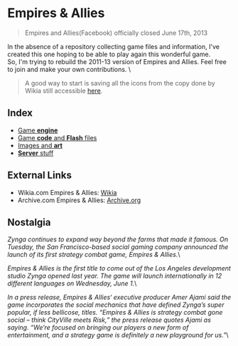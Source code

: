 # Empires & Allies
> Empires and Allies(Facebook) officially closed June 17th, 2013

In the absence of a repository collecting game files and information, I've created this one hoping to be able to play again this wonderful game.\
So, I'm trying to rebuild the 2011-13 version of Empires and Allies.
Feel free to join and make your own contributions.
\
> A good way to start is saving all the icons from the copy done by Wikia still accessible [here](http://empiresandallies.wikia.com/wiki/Empires_%26_Allies_Wiki/Main_2).

## Index
-  [Game **engine**](engine.md)
-  [Game **code** and **Flash** files](code.md)
-  [Images and **art**](art.md)
-  [**Server** stuff](server.md)

## External Links
- Wikia.com Empires & Allies: [Wikia](http://empiresandallies.wikia.com/wiki/Empires_%26_Allies_Wiki/Main_2)
- Archive.com Empires & Allies: [Archive.org](https://archive.org/details/EmpiresAllies)


## Nostalgia
*Zynga continues to expand way beyond the farms that made it famous. On Tuesday, the San Francisco-based social gaming company announced the launch of its first strategy combat game, Empires & Allies.*\

*Empires & Allies is the first title to come out of the Los Angeles development studio Zynga opened last year. The game will launch internationally in 12 different languages on Wednesday, June 1.*\

*In a press release, Empires & Allies‘ executive producer Amer Ajami said the game incorporates the social mechanics that have defined Zynga’s super popular, if less bellicose, titles. “Empires & Allies is strategy combat gone social – think CityVille meets Risk,” the press release quotes Ajami as saying. “We’re focused on bringing our players a new form of entertainment, and a strategy game is definitely a new playground for us.”*\

